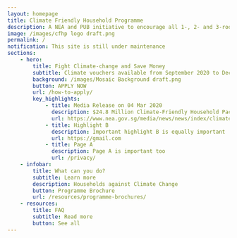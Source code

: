```yaml
---
layout: homepage
title: Climate Friendly Household Programme
description: A NEA and PUB initiative to encourage all 1-, 2- and 3-room HDB households to be energy and water efficient
image: /images/cfhp logo draft.png
permalink: /
notification: This site is still under maintenance
sections:
    - hero:
        title: Fight Climate-change and Save Money
        subtitle: Climate vouchers available from September 2020 to December 2023
        background: /images/Mosaic Background draft.png
        button: APPLY NOW
        url: /how-to-apply/
        key_highlights:
            - title: Media Release on 04 Mar 2020
              description: $24.8 Million Climate-Friendly Household Package
              url: https://www.nea.gov.sg/media/news/news/index/climate-friendly-household-package-to-help-households
            - title: Highlight B
              description: Important highlight B is equally important
              url: https://gmail.com
            - title: Page A
              description: Page A is important too
              url: /privacy/
    - infobar:
        title: What can you do?
        subtitle: Learn more
        description: Households against Climate Change
        button: Programme Brochure
        url: /resources/programme-brochures/
    - resources:
        title: FAQ
        subtitle: Read more
        button: See all
---
```

